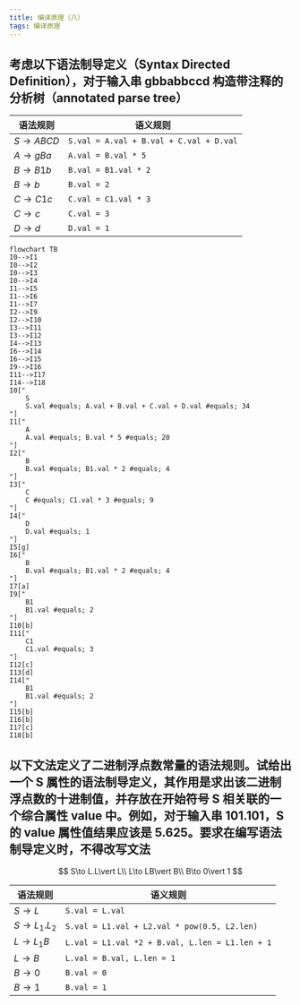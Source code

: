 ```yaml
---
title: 编译原理（八）
tags: 编译原理
---
```


## 考虑以下语法制导定义（Syntax Directed Definition），对于输入串 gbbabbccd 构造带注释的分析树（annotated parse tree）

| 语法规则    | 语义规则                                |
| ----------- | --------------------------------------- |
| $S\to ABCD$ | `S.val = A.val + B.val + C.val + D.val` |
| $A\to gBa$  | `A.val = B.val * 5`                     |
| $B\to B1b$  | `B.val = B1.val * 2`                    |
| $B\to b$    | `B.val = 2`                             |
| $C\to C1c$  | `C.val = C1.val * 3`                    |
| $C\to c$    | `C.val = 3`                             |
| $D\to d$    | `D.val = 1`                             |

```mermaid
flowchart TB
I0-->I1
I0-->I2
I0-->I3
I0-->I4
I1-->I5
I1-->I6
I1-->I7
I2-->I9
I2-->I10
I3-->I11
I3-->I12
I4-->I13
I6-->I14
I6-->I15
I9-->I16
I11-->I17
I14-->I18
I0["
    S
    S.val #equals; A.val + B.val + C.val + D.val #equals; 34
"]
I1["
    A
    A.val #equals; B.val * 5 #equals; 20
"]
I2["
    B
    B.val #equals; B1.val * 2 #equals; 4
"]
I3["
    C
    C #equals; C1.val * 3 #equals; 9
"]
I4["
    D
    D.val #equals; 1
"]
I5[g]
I6["
    B
    B.val #equals; B1.val * 2 #equals; 4
"]
I7[a]
I9["
    B1
    B1.val #equals; 2
"]
I10[b]
I11["
    C1
    C1.val #equals; 3
"]
I12[c]
I13[d]
I14["
    B1
    B1.val #equals; 2
"]
I15[b]
I16[b]
I17[c]
I18[b]
```

## 以下文法定义了二进制浮点数常量的语法规则。试给出一个 S 属性的语法制导定义，其作用是求出该二进制浮点数的十进制值，并存放在开始符号 S 相关联的一个综合属性 value 中。例如，对于输入串 101.101，S 的 value 属性值结果应该是 5.625。要求在编写语法制导定义时，不得改写文法

$$
S\to L.L\vert L\\
L\to LB\vert B\\
B\to 0\vert 1
$$

| 语法规则       | 语义规则                                        |
| -------------- | ----------------------------------------------- |
| $S\to L$       | `S.val = L.val`                                 |
| $S\to L_1.L_2$ | `S.val = L1.val + L2.val * pow(0.5, L2.len)`    |
| $L\to L_1B$    | `L.val = L1.val *2 + B.val, L.len = L1.len + 1` |
| $L\to B$       | `L.val = B.val, L.len = 1`                      |
| $B\to 0$       | `B.val = 0`                                     |
| $B\to 1$       | `B.val = 1`                                     |
